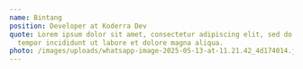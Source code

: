 ```yaml
---
name: Bintang
position: Developer at Koderra Dev
quote: Lorem ipsum dolor sit amet, consectetur adipiscing elit, sed do eiusmod
  tempor incididunt ut labore et dolore magna aliqua.
photo: /images/uploads/whatsapp-image-2025-05-13-at-11.21.42_4d174014.jpg
---
```

